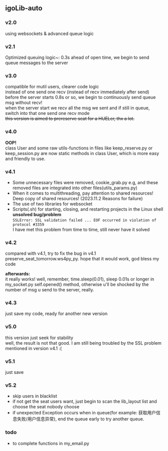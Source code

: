 ## igoLib-auto
### v2.0
using websockets & advanced queue logic
### v2.1
Optimized queuing logic~: 0.3s ahead of open time, we begin to send queue messages to the server
### v3.0
compatible for mutil users, clearer code logic   
instead of one send one recv (instead of recv immediately after send)  
before the server starts 0.8s or so, we begin to continuously send queue msg without recv!  
when the server start we recv all the msg we sent and if still in queue, switch into that one send one recv mode  
~~this version is aimed to prereserve seat for a HUELer, thx a lot.~~
### v4.0
**OOP!**  
class User and some raw utils-functions in files like keep_reserve.py or keep_session.py are now static methods in class User, which is more easy and friendly to use.
### v4.1
- Some unnecessary files were removed, cookie_grab.py e.g, and these removed files are integrated into other files(utils_params.py)
- When it comes to multithreading, pay attention to shared resources! Deep copy of shared resources! (2023.11.2 Reasons for failure)
- The use of two libraries for websocket
- Scripts(.sh) for starting, closing, and restarting projects in the Linux shell
**unsolved bug/problem**  
`SSLError: SSL validation failed ... EOF occurred in violation of protocol #3359`  
I have met this problem from time to time, still never have it solved
### v4.2
compared with v4.1, try to fix the bug in v4.1 preserve_seat_tomorrow.ws4py_py. hope that it would work, god bless my code

**afterwards:**  
it really works! well, remember, time.sleep(0.01), sleep 0.01s or longer in my_socket.py self.opened() method, otherwise u'll be shocked by the number of msg u send to the server, really.
### v4.3
just save my code, ready for another new version

### v5.0
this version just seek for stability  
well, the result is not that good. I am still being troubled by the SSL problem mentioned in version v4.1 :(
### v5.1
just save
### v5.2
- skip users in blacklist
- if not get the seat users want, just begin to scan the lib_layout list and choose the seat nobody choose
- if unexpected Exception occurs when in queue(for example: 获取用户信息失败/用户信息异常), end the queue early to try another queue.
### todo
- to complete functions in my_email.py